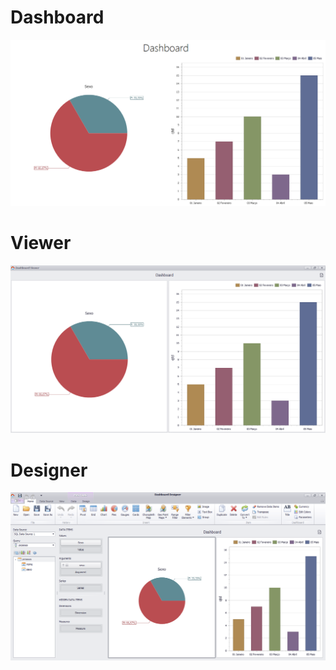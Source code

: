 # Dashboard
![alt text](https://raw.githubusercontent.com/samuel-oldra/Dashboard/main/README_IMGS/1.png)
# Viewer
![alt text](https://raw.githubusercontent.com/samuel-oldra/Dashboard/main/README_IMGS/2.png)
# Designer
![alt text](https://raw.githubusercontent.com/samuel-oldra/Dashboard/main/README_IMGS/3.png)